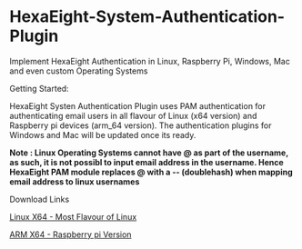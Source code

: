 # HexaEight-System-Authentication-Plugin

Implement HexaEight Authentication in Linux, Raspberry Pi, Windows, Mac and even custom Operating Systems

Getting Started:

HexaEight Systen Authentication Plugin uses PAM authentication for authenticating email users in all flavour of Linux (x64 version) and Raspberry pi devices (arm_64 version).  The authentication plugins for Windows and Mac will be updated once its ready.

**Note : Linux Operating Systems cannot have @ as part of the username, as such, it is not possibl to input email address in the username. Hence HexaEight PAM module replaces @ with a -- (doublehash) when mapping email address to linux usernames**

Download Links

[Linux X64 - Most Flavour of Linux]() 

[ARM X64  - Raspberry pi Version]() 


